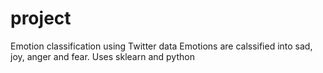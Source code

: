# project
Emotion classification using Twitter data
Emotions are calssified into sad, joy, anger and fear.
Uses sklearn and python
